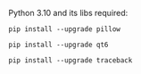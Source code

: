 Python 3.10 and its libs required:

`pip install --upgrade pillow`

`pip install --upgrade qt6`

`pip install --upgrade traceback`